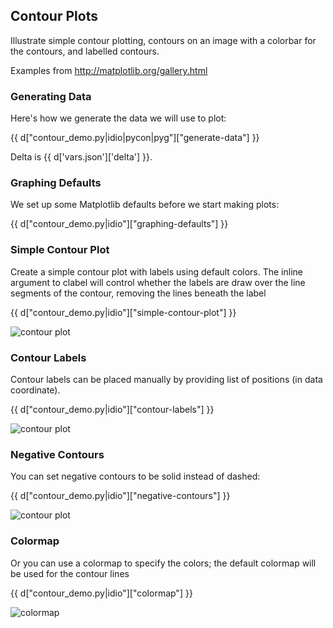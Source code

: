 ## Contour Plots

Illustrate simple contour plotting, contours on an image with
a colorbar for the contours, and labelled contours.

Examples from <http://matplotlib.org/gallery.html>

<!-- @export "generating-data" -->
### Generating Data

Here's how we generate the data we will use to plot:

{{ d["contour_demo.py|idio|pycon|pyg"]["generate-data"] }}

Delta is {{ d['vars.json']['delta'] }}.

<!-- @export "graphing-defaults" -->
### Graphing Defaults

We set up some Matplotlib defaults before we start making plots:

{{ d["contour_demo.py|idio"]["graphing-defaults"] }}

<!-- @export "simple-contour-plot" -->
### Simple Contour Plot

Create a simple contour plot with labels using default colors.  The
inline argument to clabel will control whether the labels are draw
over the line segments of the contour, removing the lines beneath
the label

{{ d["contour_demo.py|idio"]["simple-contour-plot"] }}

![contour plot](simple-contour-plot.png)
<!-- @end -->

### Contour Labels

Contour labels can be placed manually by providing list of positions (in data coordinate).

{{ d["contour_demo.py|idio"]["contour-labels"] }}

![contour plot](contour-plot-manual-labels.png)

### Negative Contours

You can set negative contours to be solid instead of dashed:

{{ d["contour_demo.py|idio"]["negative-contours"] }}

![contour plot](negative-contours-solid.png)

### Colormap

Or you can use a colormap to specify the colors; the default
colormap will be used for the contour lines

{{ d["contour_demo.py|idio"]["colormap"] }}

![colormap](colormap.png)
